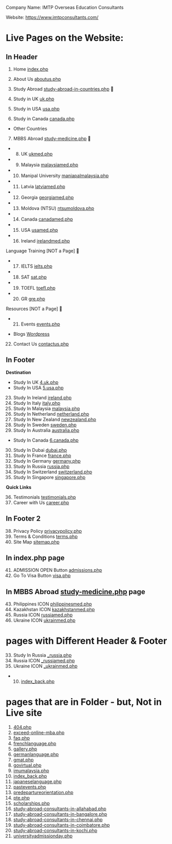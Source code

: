 Company Name: IMTP Overseas Education Consultants

Website: https://www.imtpconsultants.com/

# Live Pages on the Website:

## In Header

1. Home [index.php](https://www.imtpconsultants.com/index.php)
2. About Us [aboutus.php](https://www.imtpconsultants.com/aboutus.php)
3. Study Abroad [study-abroad-in-countries.php](https://www.imtpconsultants.com/study-abroad-in-countries.php) 🔽

 4. Study in UK [uk.php](https://www.imtpconsultants.com/uk.php)
 5. Study in USA [usa.php](https://www.imtpconsultants.com/usa.php)
 6. Study in Canada [canada.php](https://www.imtpconsultants.com/canada.php)
- Other Countries

7. MBBS Abroad [study-medicine.php](https://www.imtpconsultants.com/study-medicine.php) 🔽

- 8. UK [ukmed.php](https://www.imtpconsultants.com/ukmed.php)
- 9. Malaysia [malaysiamed.php](https://www.imtpconsultants.com/malaysiamed.php)
- 10. Manipal University [maniapalmalaysia.php](https://www.imtpconsultants.com/maniapalmalaysia.php)
- 11. Latvia [latviamed.php](https://www.imtpconsultants.com/latviamed.php)
- 12. Georgia [georgiamed.php](https://www.imtpconsultants.com/georgiamed.php)
- 13. Moldova (NTSU) [ntsumoldova.php](https://www.imtpconsultants.com/ntsumoldova.php)
- 14. Canada [canadamed.php](https://www.imtpconsultants.com/canadamed.php)
- 15. USA [usamed.php](https://www.imtpconsultants.com/usamed.php)
- 16. Ireland [irelandmed.php](https://www.imtpconsultants.com/irelandmed.php)

Language Training [NOT a Page] 🔽

- 17. IELTS [ielts.php](https://www.imtpconsultants.com/ielts.php)
- 18. SAT [sat.php](https://www.imtpconsultants.com/sat.php)
- 19. TOEFL [toefl.php](https://www.imtpconsultants.com/toefl.php)
- 20. GR [gre.php](https://www.imtpconsultants.com/gre.php)

Resources [NOT a Page] 🔽

- 21. Events [events.php](https://www.imtpconsultants.com/events.php)

- Blogs [Wordpress](https://blog.imtpconsultants.com/)

22. Contact Us [contactus.php](https://www.imtpconsultants.com/contactus.php)

## In Footer

**Destination**

- Study In UK [4.uk.php](https://www.imtpconsultants.com/uk.php)
- Study In USA [5.usa.php](https://www.imtpconsultants.com/usa.php)

23. Study In Ireland [ireland.php](https://www.imtpconsultants.com/ireland.php)
24. Study In Italy [italy.php](https://www.imtpconsultants.com/italy.php)
25. Study In Malaysia [malaysia.php](https://www.imtpconsultants.com/malaysia.php)
26. Study In Netherland [netherland.php](https://www.imtpconsultants.com/netherland.php)
27. Study In New Zealand [newzealand.php](https://www.imtpconsultants.com/newzealand.php)
28. Study In Sweden [sweden.php](https://www.imtpconsultants.com/sweden.php)
29. Study In Australia [australia.php](https://www.imtpconsultants.com/australia.php)

- Study In Canada [6.canada.php](https://www.imtpconsultants.com/canada.php)

30. Study In Dubai [dubai.php](https://www.imtpconsultants.com/dubai.php)
31. Study In France [france.php](https://www.imtpconsultants.com/france.php)
32. Study In Germany [germany.php](https://www.imtpconsultants.com/germany.php)
33. Study In Russia [russia.php](https://www.imtpconsultants.com/russia.php)
34. Study In Switzerland [switzerland.php](https://www.imtpconsultants.com/switzerland.php)
35. Study In Singapore [singapore.php](https://www.imtpconsultants.com/singapore.php)

**Quick Links** 

36. Testimonials [testimonials.php](https://www.imtpconsultants.com/testimonials.php)
37. Career with Us [career.php](https://www.imtpconsultants.com/career.php)

## In Footer 2

38. Privacy Policy [privacypolicy.php](https://www.imtpconsultants.com/privacypolicy.php)
39. Terms & Conditions [terms.php](https://www.imtpconsultants.com/terms.php)
40. Site Map [sitemap.php](https://www.imtpconsultants.com/sitemap.php)

## In index.php page

41. ADMISSION OPEN Button [admissions.php](https://www.imtpconsultants.com/admissions.php)
42. Go To Visa Button [visa.php](https://www.imtpconsultants.com/visa.php)

## In MBBS Abroad [study-medicine.php](https://www.imtpconsultants.com/study-medicine.php) page

43. Philippines ICON [philippinesmed.php](https://www.imtpconsultants.com/philippinesmed.php)
44. Kazakhstan ICON [kazakhstanmed.php](https://www.imtpconsultants.com/kazakhstanmed.php)
45. Russia ICON [russiamed.php](https://www.imtpconsultants.com/russiamed.php)
46. Ukraine ICON [ukrainmed.php](https://www.imtpconsultants.com/ukrainemed.php)

# pages with Different Header & Footer
33. Study In Russia [_russia.php](https://www.imtpconsultants.com/russia.php)
45. Russia ICON [_russiamed.php](https://www.imtpconsultants.com/russiamed.php)
46. Ukraine ICON [_ukrainmed.php](https://www.imtpconsultants.com/ukrainemed.php)
- 10. [index_back.php](https://www.imtpconsultants.com/index_back.php)

# pages that are in Folder - but, Not in Live site
1. [404.php](https://www.imtpconsultants.com/404.php)
2. [exceed-online-mba.php](https://www.imtpconsultants.com/exceed-online-mba.php)
3. [faq.php](https://www.imtpconsultants.com/faq.php)
4. [frenchlanguage.php](https://www.imtpconsultants.com/frenchlanguage.php)
5. [gallery.php](https://www.imtpconsultants.com/gallery.php)
6. [germanlanguage.php](https://www.imtpconsultants.com/germanlanguage.php)
7. [gmat.php](https://www.imtpconsultants.com/gmat.php)
8. [govirtual.php](https://www.imtpconsultants.com/govirtual.php)
9. [imumalaysia.php](https://www.imtpconsultants.com/imumalaysia.php)
10. [index_back.php](https://www.imtpconsultants.com/index_back.php)
11. [japaneselanguage.php](https://www.imtpconsultants.com/japaneselanguage.php)
12. [pastevents.php](https://www.imtpconsultants.com/pastevents.php)
13. [predepartureorientation.php](https://www.imtpconsultants.com/predepartureorientation.php)
14. [pte.php](https://www.imtpconsultants.com/pte.php)
15. [scholarships.php](https://www.imtpconsultants.com/scholarships.php)
16. [study-abroad-consultants-in-allahabad.php](https://www.imtpconsultants.com/study-abroad-consultants-in-allahabad.php)
17. [study-abroad-consultants-in-bangalore.php](https://www.imtpconsultants.com/study-abroad-consultants-in-bangalore.php)
18. [study-abroad-consultants-in-chennai.php](https://www.imtpconsultants.com/study-abroad-consultants-in-chennai.php)
19. [study-abroad-consultants-in-coimbatore.php](https://www.imtpconsultants.com/study-abroad-consultants-in-coimbatore.php)
20. [study-abroad-consultants-in-kochi.php](https://www.imtpconsultants.com/study-abroad-consultants-in-kochi.php)
21. [universityadmissionday.php](https://www.imtpconsultants.com/universityadmissionday.php)